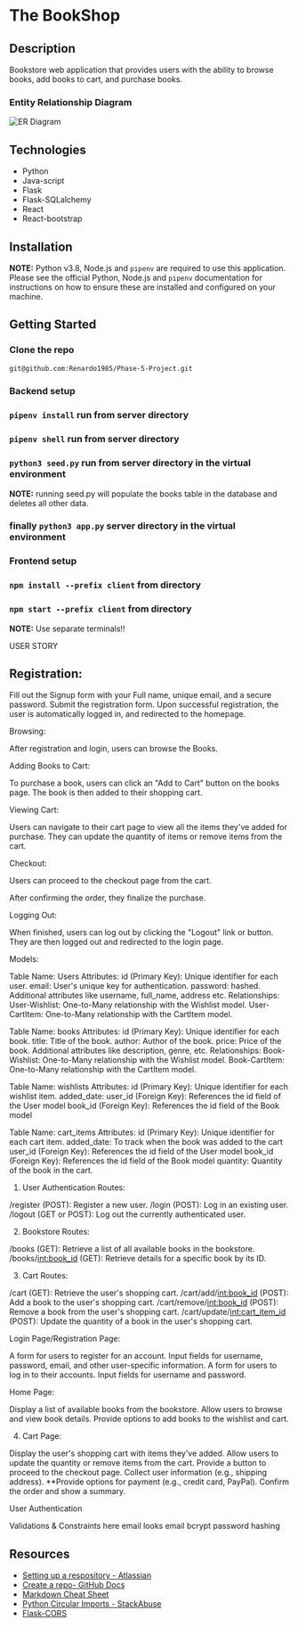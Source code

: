 # The BookShop

## Description
Bookstore web application that provides users with the ability to browse books, add books to cart, and purchase books. 

### Entity Relationship Diagram
![ER Diagram](https://github.com/Renardo1985/Phase-5-Project/blob/176f4b8bd8b42f16f46da6aff5d963412d797b44/media/ER%20Diagram.png)

## Technologies
<ul>
    <li>Python</li>
    <li>Java-script</li>
    <li>Flask</li>
    <li>Flask-SQLalchemy</li>
    <li>React</li>
    <li>React-bootstrap</li>   
</ul>

## Installation

**NOTE:** Python v3.8, Node.js and `pipenv` are required to use this application. Please see the official Python, Node.js and `pipenv` documentation for instructions on how to ensure these are installed and configured on your machine.

## Getting Started
### Clone the repo
```bash
git@github.com:Renardo1985/Phase-5-Project.git
```
### Backend setup  
### `pipenv install` run from server directory
### `pipenv shell` run from server directory
### `python3 seed.py` run from server directory in the virtual environment
**NOTE:** running seed.py will populate the books table in the database and deletes all other data.

### finally `python3 app.py` server directory in the virtual environment

### Frontend setup
### `npm install --prefix client` from directory
### `npm start --prefix client` from directory

**NOTE:** Use separate terminals!!

USER STORY

## Registration:

Fill out the Signup form with your Full name, unique email, and a secure password.
Submit the registration form.
Upon successful registration, the user is automatically logged in, and redirected to the homepage.

Browsing:

After registration and login, users can browse the Books.

Adding Books to Cart:

To purchase a book, users can click an "Add to Cart" button on the books page.
The book is then added to their shopping cart.

Viewing Cart:

Users can navigate to their cart page to view all the items they've added for purchase.
They can update the quantity of items or remove items from the cart.

Checkout:

Users can proceed to the checkout page from the cart.

After confirming the order, they finalize the purchase.

Logging Out:

When finished, users can log out by clicking the "Logout" link or button.
They are then logged out and redirected to the login page.




Models:

Table Name: Users
Attributes:
id (Primary Key): Unique identifier for each user.
email: User's unique key for authentication.
password: hashed.
Additional attributes like username, full_name, address etc.
Relationships:
User-Wishlist: One-to-Many relationship with the Wishlist model.
User-CartItem: One-to-Many relationship with the CartItem model.

Table Name: books
Attributes:
id (Primary Key): Unique identifier for each book.
title: Title of the book.
author: Author of the book.
price: Price of the book.
Additional attributes like description, genre, etc.
Relationships:
Book-Wishlist: One-to-Many relationship with the Wishlist model.
Book-CartItem: One-to-Many relationship with the CartItem model.

Table Name: wishlists
Attributes:
id (Primary Key): Unique identifier for each wishlist item.
added_date:
user_id (Foreign Key): References the id field of the User model
book_id (Foreign Key): References the id field of the Book model

Table Name: cart_items
Attributes:
id (Primary Key): Unique identifier for each cart item.
added_date: To track when the book was added to the cart
user_id (Foreign Key): References the id field of the User model
book_id (Foreign Key): References the id field of the Book model
quantity: Quantity of the book in the cart.


1. User Authentication Routes:

/register (POST): Register a new user.
/login (POST): Log in an existing user.
/logout (GET or POST): Log out the currently authenticated user.

2. Bookstore Routes:

/books (GET): Retrieve a list of all available books in the bookstore.
/books/<int:book_id> (GET): Retrieve details for a specific book by its ID.


3. Cart Routes:

/cart (GET): Retrieve the user's shopping cart.
/cart/add/<int:book_id> (POST): Add a book to the user's shopping cart.
/cart/remove/<int:book_id> (POST): Remove a book from the user's shopping cart.
/cart/update/<int:cart_item_id> (POST): Update the quantity of a book in the user's shopping cart.


Login Page/Registration Page:

A form for users to register for an account.
Input fields for username, password, email, and other user-specific information.
A form for users to log in to their accounts.
Input fields for username and password.

Home Page:

Display a list of available books from the bookstore.
Allow users to browse and view book details.
Provide options to add books to the wishlist and cart.

4. Cart Page:

Display the user's shopping cart with items they've added.
Allow users to update the quantity or remove items from the cart.
Provide a button to proceed to the checkout page.
Collect user information (e.g., shipping address).
**Provide options for payment (e.g., credit card, PayPal).
Confirm the order and show a summary.

User Authentication

Validations & Constraints here
email looks email
bcrypt
password hashing

## Resources

- [Setting up a respository - Atlassian](https://www.atlassian.com/git/tutorials/setting-up-a-repository)
- [Create a repo- GitHub Docs](https://docs.github.com/en/get-started/quickstart/create-a-repo)
- [Markdown Cheat Sheet](https://www.markdownguide.org/cheat-sheet/)
- [Python Circular Imports - StackAbuse](https://stackabuse.com/python-circular-imports/)
- [Flask-CORS](https://flask-cors.readthedocs.io/en/latest/)

